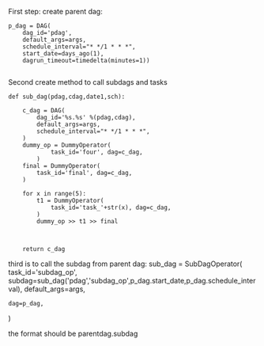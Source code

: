 
First step: create parent dag:
```
p_dag = DAG(
    dag_id='pdag',
    default_args=args,
    schedule_interval="* */1 * * *",
    start_date=days_ago(1),
    dagrun_timeout=timedelta(minutes=1))
    
```

Second create method to call subdags and tasks

```
def sub_dag(pdag,cdag,date1,sch):

    c_dag = DAG(
        dag_id='%s.%s' %(pdag,cdag),
        default_args=args,
        schedule_interval="* */1 * * *",
    )
    dummy_op = DummyOperator(
            task_id='four', dag=c_dag,
        )
    final = DummyOperator(
        task_id='final', dag=c_dag,
    )

    for x in range(5):
        t1 = DummyOperator(
            task_id='task_'+str(x), dag=c_dag,
        )
        dummy_op >> t1 >> final



    return c_dag

```

third is to call the subdag from parent dag:
sub_dag = SubDagOperator(
    task_id='subdag_op',
    subdag=sub_dag('pdag','subdag_op',p_dag.start_date,p_dag.schedule_interval),
    default_args=args,

    dag=p_dag,
)


the format should be parentdag.subdag
